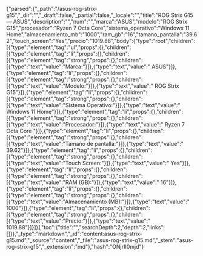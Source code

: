 {"parsed":{"_path":"/asus-rog-strix-g15","_dir":"","_draft":false,"_partial":false,"_locale":"","title":"ROG Strix G15 — ASUS","description":"","num":"","marca":"ASUS","modelo":"ROG Strix G15","procesador":"Ryzen 7 Octa Core","sistema_operativo":"Windows 11 Home","almacenamiento_mb":"1000","ram_gb":"16","tamano_pantalla":"39.62","touch_screen":"Yes","precio":"1019.88","body":{"type":"root","children":[{"type":"element","tag":"ul","props":{},"children":[{"type":"element","tag":"li","props":{},"children":[{"type":"element","tag":"strong","props":{},"children":[{"type":"text","value":"Marca:"}]},{"type":"text","value":" ASUS"}]},{"type":"element","tag":"li","props":{},"children":[{"type":"element","tag":"strong","props":{},"children":[{"type":"text","value":"Modelo:"}]},{"type":"text","value":" ROG Strix G15"}]},{"type":"element","tag":"li","props":{},"children":[{"type":"element","tag":"strong","props":{},"children":[{"type":"text","value":"Sistema Operativo:"}]},{"type":"text","value":" Windows 11 Home"}]},{"type":"element","tag":"li","props":{},"children":[{"type":"element","tag":"strong","props":{},"children":[{"type":"text","value":"Procesador:"}]},{"type":"text","value":" Ryzen 7 Octa Core "}]},{"type":"element","tag":"li","props":{},"children":[{"type":"element","tag":"strong","props":{},"children":[{"type":"text","value":"Tamaño de pantalla:"}]},{"type":"text","value":" 39.62"}]},{"type":"element","tag":"li","props":{},"children":[{"type":"element","tag":"strong","props":{},"children":[{"type":"text","value":"Touch Screen:"}]},{"type":"text","value":" Yes"}]},{"type":"element","tag":"li","props":{},"children":[{"type":"element","tag":"strong","props":{},"children":[{"type":"text","value":"RAM (GB):"}]},{"type":"text","value":" 16"}]},{"type":"element","tag":"li","props":{},"children":[{"type":"element","tag":"strong","props":{},"children":[{"type":"text","value":"Almacenamiento (MB):"}]},{"type":"text","value":" 1000"}]},{"type":"element","tag":"li","props":{},"children":[{"type":"element","tag":"strong","props":{},"children":[{"type":"text","value":"Precio:"}]},{"type":"text","value":" 1019.88"}]}]}],"toc":{"title":"","searchDepth":2,"depth":2,"links":[]}},"_type":"markdown","_id":"content:asus-rog-strix-g15.md","_source":"content","_file":"asus-rog-strix-g15.md","_stem":"asus-rog-strix-g15","_extension":"md"},"hash":"ONjrII0mjd"}
